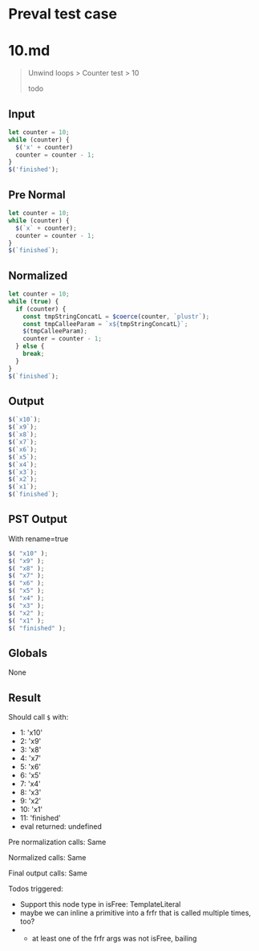 # Preval test case

# 10.md

> Unwind loops > Counter test > 10
>
> todo

## Input

`````js filename=intro
let counter = 10;
while (counter) {
  $('x' + counter)
  counter = counter - 1;
}
$('finished');
`````

## Pre Normal


`````js filename=intro
let counter = 10;
while (counter) {
  $(`x` + counter);
  counter = counter - 1;
}
$(`finished`);
`````

## Normalized


`````js filename=intro
let counter = 10;
while (true) {
  if (counter) {
    const tmpStringConcatL = $coerce(counter, `plustr`);
    const tmpCalleeParam = `x${tmpStringConcatL}`;
    $(tmpCalleeParam);
    counter = counter - 1;
  } else {
    break;
  }
}
$(`finished`);
`````

## Output


`````js filename=intro
$(`x10`);
$(`x9`);
$(`x8`);
$(`x7`);
$(`x6`);
$(`x5`);
$(`x4`);
$(`x3`);
$(`x2`);
$(`x1`);
$(`finished`);
`````

## PST Output

With rename=true

`````js filename=intro
$( "x10" );
$( "x9" );
$( "x8" );
$( "x7" );
$( "x6" );
$( "x5" );
$( "x4" );
$( "x3" );
$( "x2" );
$( "x1" );
$( "finished" );
`````

## Globals

None

## Result

Should call `$` with:
 - 1: 'x10'
 - 2: 'x9'
 - 3: 'x8'
 - 4: 'x7'
 - 5: 'x6'
 - 6: 'x5'
 - 7: 'x4'
 - 8: 'x3'
 - 9: 'x2'
 - 10: 'x1'
 - 11: 'finished'
 - eval returned: undefined

Pre normalization calls: Same

Normalized calls: Same

Final output calls: Same

Todos triggered:
- Support this node type in isFree: TemplateLiteral
- maybe we can inline a primitive into a frfr that is called multiple times, too?
- - at least one of the frfr args was not isFree, bailing